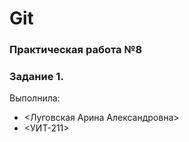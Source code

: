 # Git
### Практическая работа №8
### Задание 1.

Выполнила:
* <Луговская Арина Александровна>
* <УИТ-211>